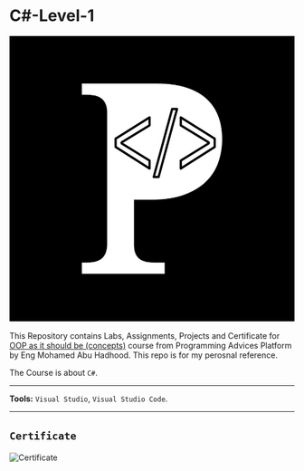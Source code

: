 # C#-Level-1

![Programming Advices Logo](/Programming%20Advices.jpg)

This Repository contains Labs, Assignments, Projects and Certificate for [OOP as it should be (concepts)](https://programmingadvices.com/courses) course from Programming Advices Platform by Eng Mohamed Abu Hadhood. This repo is for my perosnal reference.

The Course is about `C#`.

---

**Tools:** `Visual Studio`, `Visual Studio Code`.

---
 
## `Certificate`

![Certificate](/14%20-%20C#%20-%20Level%201.jpg)